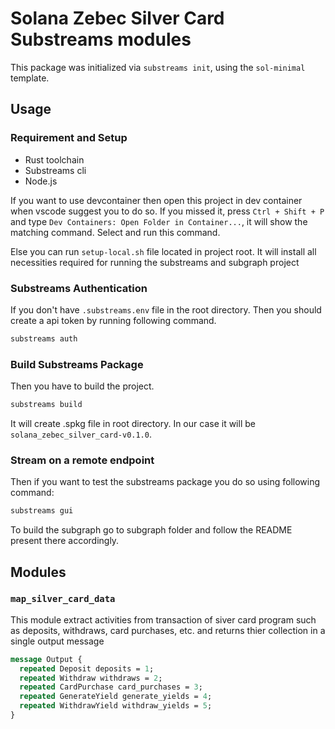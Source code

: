# Solana Zebec Silver Card Substreams modules

This package was initialized via `substreams init`, using the `sol-minimal` template.

## Usage

### Requirement and Setup

- Rust toolchain
- Substreams cli
- Node.js

If you want to use devcontainer then open this project in dev container when vscode suggest you to do so.
If you missed it, press `Ctrl + Shift + P` and type `Dev Containers: Open Folder in Container...`, 
it will show the matching command. Select and run this command.

Else you can run `setup-local.sh` file located in project root. It will install all necessities required for
running the substreams and subgraph project

### Substreams Authentication
If you don't have `.substreams.env` file in the root directory. Then you should create a api token
by running following command.

```bash
substreams auth
```

### Build Substreams Package

Then you have to build the project. 

```bash
substreams build
```

It will create <package name-package version>.spkg file in root directory. In our case it will be `solana_zebec_silver_card-v0.1.0`.

### Stream on a remote endpoint

Then if you want to test the substreams package you do so using following command:

```bash
substreams gui
```

To build the subgraph go to subgraph folder and follow the README present there accordingly.

## Modules

### `map_silver_card_data`

This module extract activities from transaction of siver card program such as deposits, withdraws, card purchases, etc.
and returns thier collection in a single output message

```protobuf
message Output {
  repeated Deposit deposits = 1;
  repeated Withdraw withdraws = 2;
  repeated CardPurchase card_purchases = 3;
  repeated GenerateYield generate_yields = 4;
  repeated WithdrawYield withdraw_yields = 5;
}
```
